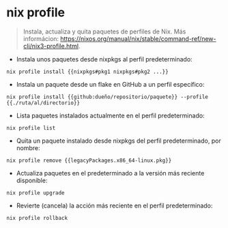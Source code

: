 # nix profile

> Instala, actualiza y quita paquetes de perfiles de Nix.
> Más informácion: <https://nixos.org/manual/nix/stable/command-ref/new-cli/nix3-profile.html>.

- Instala unos paquetes desde nixpkgs al perfil predeterminado:

`nix profile install {{nixpkgs#pkg1 nixpkgs#pkg2 ...}}`

- Instala un paquete desde un flake en GitHub a un perfil específico:

`nix profile install {{github:dueño/repositorio/paquete}} --profile {{./ruta/al/directorio}}`

- Lista paquetes instalados actualmente en el perfil predeterminado:

`nix profile list`

- Quita un paquete instalado desde nixpkgs del perfil predeterminado, por nombre:

`nix profile remove {{legacyPackages.x86_64-linux.pkg}}`

- Actualiza paquetes en el predeterminado a la versión más reciente disponible:

`nix profile upgrade`

- Revierte (cancela) la acción más reciente en el perfil predeterminado:

`nix profile rollback`
